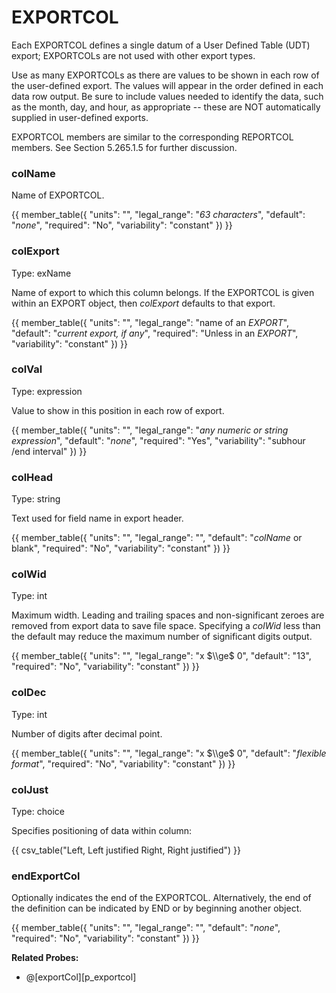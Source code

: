 # EXPORTCOL

Each EXPORTCOL defines a single datum of a User Defined Table (UDT) export; EXPORTCOLs are not used with other export types.

Use as many EXPORTCOLs as there are values to be shown in each row of the user-defined export. The values will appear in the order defined in each data row output. Be sure to include values needed to identify the data, such as the month, day, and hour, as appropriate -- these are NOT automatically supplied in user-defined exports.

EXPORTCOL members are similar to the corresponding REPORTCOL members. See Section 5.265.1.5 for further discussion.

### colName

Name of EXPORTCOL.

{{
  member_table({
    "units": "",
    "legal_range": "*63 characters*", 
    "default": "*none*",
    "required": "No",
    "variability": "constant" 
  })
}}

### colExport

Type: exName

Name of export to which this column belongs. If the EXPORTCOL is given within an EXPORT object, then *colExport* defaults to that export.

{{
  member_table({
    "units": "",
    "legal_range": "name of an *EXPORT*", 
    "default": "*current export, if any*",
    "required": "Unless in an *EXPORT*",
    "variability": "constant" 
  })
}}

### colVal

Type: expression

Value to show in this position in each row of export.

{{
  member_table({
    "units": "",
    "legal_range": "*any numeric or string expression*", 
    "default": "*none*",
    "required": "Yes",
    "variability": "subhour /end interval" 
  })
}}

### colHead

Type: string

Text used for field name in export header.

{{
  member_table({
    "units": "",
    "legal_range": "", 
    "default": "*colName* or blank",
    "required": "No",
    "variability": "constant" 
  })
}}

### colWid

Type: int

Maximum width. Leading and trailing spaces and non-significant zeroes are removed from export data to save file space. Specifying a *colWid* less than the default may reduce the maximum number of significant digits output.

{{
  member_table({
    "units": "",
    "legal_range": "x $\\ge$ 0", 
    "default": "13",
    "required": "No",
    "variability": "constant" 
  })
}}

### colDec

Type: int

Number of digits after decimal point.

{{
  member_table({
    "units": "",
    "legal_range": "x $\\ge$ 0", 
    "default": "*flexible format*",
    "required": "No",
    "variability": "constant" 
  })
}}

### colJust

Type: choice

Specifies positioning of data within column:

{{
  csv_table("Left,    Left justified
  Right,   Right justified")
}}

### endExportCol

Optionally indicates the end of the EXPORTCOL. Alternatively, the end of the definition can be indicated by END or by beginning another object.

{{
  member_table({
    "units": "",
    "legal_range": "", 
    "default": "*none*",
    "required": "No",
    "variability": "constant" 
  })
}}

**Related Probes:**

- @[exportCol][p_exportcol]
